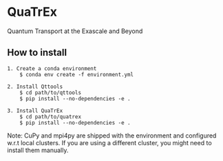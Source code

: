 # QuaTrEx
Quantum Transport at the Exascale and Beyond

## How to install
```
1. Create a conda environment
    $ conda env create -f environment.yml

2. Install Qttools
    $ cd path/to/qttools
    $ pip install --no-dependencies -e .

3. Install QuaTrEx
    $ cd path/to/quatrex
    $ pip install --no-dependencies -e .
```

Note: CuPy and mpi4py are shipped with the environment and configured w.r.t local clusters. If you are using a different cluster, you might need to install them manually.
